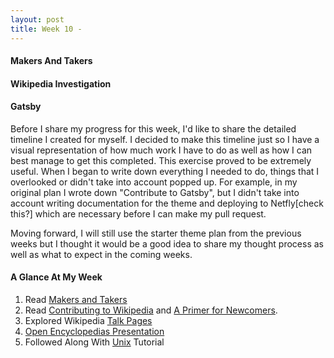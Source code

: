 ```yaml
---
layout: post
title: Week 10 - 
---
```


#### Makers And Takers
<!-- 
The article by Dries Buytaert (https://dri.es/balancing-makers-and-takers-to-scale-and-sustain-open-source) raised many interesting and controversial ideas. In your blog for Week 10, include a section entitled Thoughts on "Makers and Takers" by Dries Buytaert in which you discuss the things about this article that you agree with and the things that bother you. Articulate your reasons for each.
-->

#### Wikipedia Investigation
<!--
Write about what you find, or what you discovered and what was hard while investigating Wikipedia's pages.
-->

#### Gatsby
<!--    
Update your progress on the issues you have isolated in your project. Be detailed and be specific. Provide links to issues, to Pull Requests, to the project. If relevant, provide links to your forked copy of the project if it is in the class organization, or even in your own GitHub account, if that fork has commits or files that pertain to what you are writing. Give a timeline of your progress.
-->

Before I share my progress for this week, I'd like to share the detailed timeline I created for myself. I decided to make this timeline just so I have a visual representation of how much work I have to do as well as how I can best manage to get this completed. 
This exercise proved to be extremely useful. When I began to write down everything I needed to do, things that I overlooked or didn't take into account popped up. For example, in my original plan I wrote down "Contribute to Gatsby", but I didn't take into account writing documentation for the theme and deploying to Netfly[check this?] which are necessary before I can make my pull request.

Moving forward, I will still use the starter theme plan from the previous weeks but I thought it would be a good idea to share my thought process as well as what to expect in the coming weeks.

#### A Glance At My Week
1. Read [Makers and Takers]
2. Read [Contributing to Wikipedia] and [A Primer for Newcomers].
3. Explored Wikipedia [Talk Pages]
4. [Open Encyclopedias Presentation]
5. Followed Along With [Unix] Tutorial

<!-- L I N K S-->
[Makers and Takers]:https://dri.es/balancing-makers-and-takers-to-scale-and-sustain-open-source
[Contributing To Wikipedia]:https://en.wikipedia.org/wiki/Wikipedia:Contributing_to_Wikipedia#Getting_started
[A Primer for Newcomers]:https://en.wikipedia.org/wiki/Wikipedia:A_primer_for_newcomers
[Talk Pages]:https://en.wikipedia.org/wiki/Help:Talk_pages
[Open Encyclopedias Presentation]:http://www.compsci.hunter.cuny.edu/~sweiss/course_materials/csci395.86/slides/wikipedia.html
[Unix]:http://www.compsci.hunter.cuny.edu/~sweiss/course_materials/csci395.86/slides/bash_tutorial_01.html#1